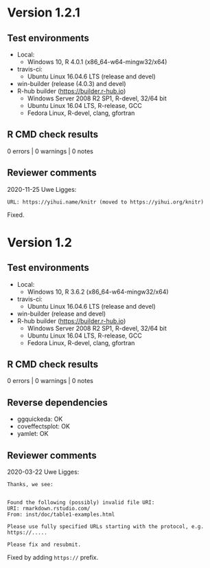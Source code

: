 # Version 1.2.1

## Test environments

* Local:
  - Windows 10, R 4.0.1 (x86_64-w64-mingw32/x64)
* travis-ci:
  - Ubuntu Linux 16.04.6 LTS (release and devel)
* win-builder (release (4.0.3) and devel)
* R-hub builder (https://builder.r-hub.io)
  - Windows Server 2008 R2 SP1, R-devel, 32/64 bit
  - Ubuntu Linux 16.04 LTS, R-release, GCC
  - Fedora Linux, R-devel, clang, gfortran

## R CMD check results

0 errors | 0 warnings | 0 notes

## Reviewer comments

2020-11-25 Uwe Ligges:

```
URL: https://yihui.name/knitr (moved to https://yihui.org/knitr)
```

Fixed.

# Version 1.2

## Test environments

* Local:
  - Windows 10, R 3.6.2 (x86_64-w64-mingw32/x64)
* travis-ci:
  - Ubuntu Linux 16.04.6 LTS (release and devel)
* win-builder (release and devel)
* R-hub builder (https://builder.r-hub.io)
  - Windows Server 2008 R2 SP1, R-devel, 32/64 bit
  - Ubuntu Linux 16.04 LTS, R-release, GCC
  - Fedora Linux, R-devel, clang, gfortran

## R CMD check results

0 errors | 0 warnings | 0 notes

## Reverse dependencies

* ggquickeda: OK
* coveffectsplot: OK
* yamlet: OK

## Reviewer comments

2020-03-22 Uwe Ligges:

```
Thanks, we see:


Found the following (possibly) invalid file URI:
URI: rmarkdown.rstudio.com/
From: inst/doc/table1-examples.html

Please use fully specified URLs starting with the protocol, e.g. https://.....

Please fix and resubmit.
```

Fixed by adding `https://` prefix.


